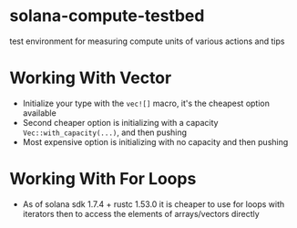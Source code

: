 # solana-compute-testbed

test environment for measuring compute units of various actions and tips

# Working With Vector

* Initialize your type with the `vec![]` macro, it's the cheapest option available
* Second cheaper option is initializing with a capacity `Vec::with_capacity(...)`, and then pushing
* Most expensive option is initializing with no capacity and then pushing

# Working With For Loops

* As of solana sdk 1.7.4 + rustc 1.53.0 it is cheaper to use for loops with iterators then to access the elements of arrays/vectors directly